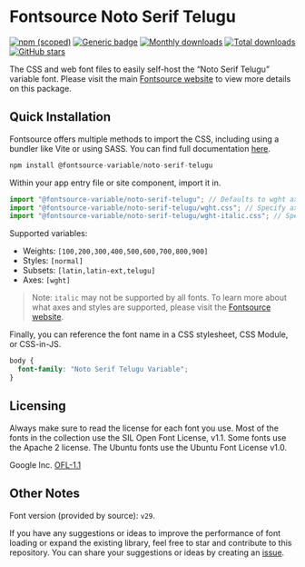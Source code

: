 # Fontsource Noto Serif Telugu

[![npm (scoped)](https://img.shields.io/npm/v/@fontsource-variable/noto-serif-telugu?color=brightgreen)](https://www.npmjs.com/package/@fontsource-variable/noto-serif-telugu) [![Generic badge](https://img.shields.io/badge/fontsource-passing-brightgreen)](https://github.com/fontsource/fontsource) [![Monthly downloads](https://badgen.net/npm/dm/@fontsource-variable/noto-serif-telugu)](https://github.com/fontsource/fontsource) [![Total downloads](https://badgen.net/npm/dt/@fontsource-variable/noto-serif-telugu)](https://github.com/fontsource/fontsource) [![GitHub stars](https://img.shields.io/github/stars/fontsource/fontsource.svg?style=social&label=Star)](https://github.com/fontsource/fontsource/stargazers)

The CSS and web font files to easily self-host the “Noto Serif Telugu” variable font. Please visit the main [Fontsource website](https://fontsource.org/fonts/noto-serif-telugu) to view more details on this package.

## Quick Installation

Fontsource offers multiple methods to import the CSS, including using a bundler like Vite or using SASS. You can find full documentation [here](https://fontsource.org/docs/getting-started/introduction).

```javascript
npm install @fontsource-variable/noto-serif-telugu
```

Within your app entry file or site component, import it in.

```javascript
import "@fontsource-variable/noto-serif-telugu"; // Defaults to wght axis
import "@fontsource-variable/noto-serif-telugu/wght.css"; // Specify axis
import "@fontsource-variable/noto-serif-telugu/wght-italic.css"; // Specify axis and style
```

Supported variables:
- Weights: `[100,200,300,400,500,600,700,800,900]`
- Styles: `[normal]`
- Subsets: `[latin,latin-ext,telugu]`
- Axes: `[wght]`

> Note: `italic` may not be supported by all fonts. To learn more about what axes and styles are supported, please visit the [Fontsource website](https://fontsource.org/fonts/noto-serif-telugu).

Finally, you can reference the font name in a CSS stylesheet, CSS Module, or CSS-in-JS.

```css
body {
  font-family: "Noto Serif Telugu Variable";
}
```

## Licensing
Always make sure to read the license for each font you use. Most of the fonts in the collection use the SIL Open Font License, v1.1. Some fonts use the Apache 2 license. The Ubuntu fonts use the Ubuntu Font License v1.0.

Google Inc.
[OFL-1.1](http://scripts.sil.org/OFL)

## Other Notes
Font version (provided by source): `v29`.

If you have any suggestions or ideas to improve the performance of font loading or expand the existing library, feel free to star and contribute to this repository. You can share your suggestions or ideas by creating an [issue](https://github.com/fontsource/fontsource/issues).